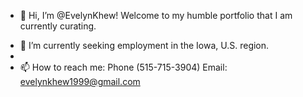 - 👋 Hi, I’m @EvelynKhew! Welcome to my humble portfolio that I am currently curating. 
<!-- - 👀 I’m interested in ... -->
- 🌱 I’m currently seeking employment in the Iowa, U.S. region. 
- <!-- - 💞️ I’m looking to collaborate on ... -->
- 📫 How to reach me: Phone (515-715-3904) Email: evelynkhew1999@gmail.com

<!---
EvelynKhew/EvelynKhew is a ✨ special ✨ repository because its `README.md` (this file) appears on your GitHub profile.
You can click the Preview link to take a look at your changes.
--->
